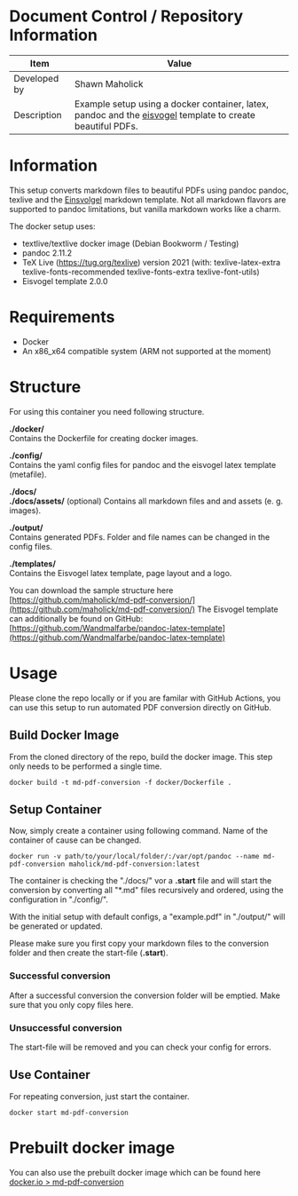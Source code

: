# Document Control / Repository Information
Item | Value 
--- | ---
Developed by | Shawn Maholick
Description | Example setup using a docker container, latex, pandoc and the [eisvogel](https://github.com/Wandmalfarbe/pandoc-latex-template) template to create beautiful PDFs.

# Information

This setup converts markdown files to beautiful PDFs using pandoc pandoc, texlive and the [Einsvolgel](https://github.com/Wandmalfarbe/pandoc-latex-template) markdown template. Not all markdown flavors are
supported to pandoc limitations, but vanilla markdown works like a charm.

The docker setup uses:

- textlive/textlive docker image (Debian Bookworm / Testing)
- pandoc 2.11.2
- TeX Live (https://tug.org/texlive) version 2021 (with: texlive-latex-extra texlive-fonts-recommended texlive-fonts-extra texlive-font-utils)
- Eisvogel template 2.0.0

# Requirements

- Docker
- An x86_x64 compatible system (ARM not supported at the moment)

# Structure

For using this container you need following structure.

**./docker/**  
Contains the Dockerfile for creating docker images.

**./config/**  
Contains the yaml config files for pandoc and the eisvogel latex template (metafile).

**./docs/**  
**./docs/assets/**  (optional)
Contains all markdown files and and assets (e. g. images).

**./output/**  
Contains generated PDFs. Folder and file names can be changed in the config files.

**./templates/**  
Contains the Eisvogel latex template, page layout and a logo.

You can download the sample structure here [https://github.com/maholick/md-pdf-conversion/](https://github.com/maholick/md-pdf-conversion/)
The Eisvogel template can additionally be found on GitHub: [https://github.com/Wandmalfarbe/pandoc-latex-template](https://github.com/Wandmalfarbe/pandoc-latex-template)

# Usage

Please clone the repo locally or if you are familar with GitHub Actions, you can use this setup
to run automated PDF conversion directly on GitHub.

## Build Docker Image

From the cloned directory of the repo, build the docker image. This step only needs to be performed a single time.

```
docker build -t md-pdf-conversion -f docker/Dockerfile .
```

## Setup Container

Now, simply create a container using following command. Name of the container of cause can be changed.

```
docker run -v path/to/your/local/folder/:/var/opt/pandoc --name md-pdf-conversion maholick/md-pdf-conversion:latest
```

The container is checking the "./docs/" vor a __.start__ file and will start the conversion by converting all "*.md" files recursively and ordered,
using the configuration in "./config/". 

With the initial setup with default configs, a "example.pdf" in "./output/" will be generated or updated.

Please make sure you first copy your markdown files to the conversion folder and then create the start-file (__.start__).

### Successful conversion
After a successful conversion the conversion folder will be emptied. Make sure that you only copy files here.

### Unsuccessful conversion
The start-file will be removed and you can check your config for errors.

## Use Container

For repeating conversion, just start the container.

```
docker start md-pdf-conversion
```

# Prebuilt docker image

You can also use the prebuilt docker image which can be found here [docker.io > md-pdf-conversion](https://hub.docker.com/r/maholick/md-pdf-conversion)

